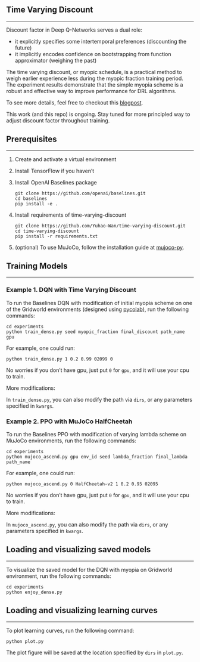 ## Time Varying Discount
---

Discount factor in Deep Q-Networks serves a dual role:

- it explicitly specifies some intertemporal preferences (discounting the future)
- it implicitly encodes confidence on bootstrapping from function approximator (weighing the past)

The time varying discount, or myopic schedule, is a practical method to weigh earlier experience less during the myopic fraction training period. The experiment results demonstrate that the simple myopia scheme is a robust and effective way to improve performance for DRL algorithms.

To see more details, feel free to checkout this [blogpost](https://yuhao-wan.github.io/blog/exploring-gamma/). 

This work (and this repo) is ongoing. Stay tuned for more principled way to adjust discount factor throughout training.

## Prerequisites
---

1. Create and activate a virtual environment

2. Install TensorFlow if you haven’t

2. Install OpenAI Baselines package

	```
	git clone https://github.com/openai/baselines.git
	cd baselines
	pip install -e .
	```

3. Install requirements of time-varying-discount

	```
	git clone https://github.com/Yuhao-Wan/time-varying-discount.git
	cd time-varying-discount
	pip install -r requirements.txt
	```

4. (optional) To use MuJoCo, follow the installation guide at [mujoco-py](https://github.com/openai/mujoco-py).


## Training Models
---

### Example 1. DQN with Time Varying Discount

To run the Baselines DQN with modification of initial myopia scheme on one of the Gridworld environments (designed using [pycolab](https://github.com/deepmind/pycolab)), run the following commands:

	
	cd experiments
	python train_dense.py seed myopic_fraction final_discount path_name gpu
	
For example, one could run:
	
	python train_dense.py 1 0.2 0.99 02099 0

No worries if you don’t have gpu, just put ```0``` for ```gpu```, and it will use your cpu to train. 

More modifications:

In ```train_dense.py```, you can also modify the path via ```dirs```, or any parameters specified in ```kwargs```.

### Example 2. PPO with MuJoCo HalfCheetah

To run the Baselines PPO with modification of varying lambda scheme on MuJoCo environments, run the following commands:

```
cd experiments
python mujoco_ascend.py gpu env_id seed lambda_fraction final_lambda path_name
``` 

For example, one could run:

```
python mujoco_ascend.py 0 HalfCheetah-v2 1 0.2 0.95 02095
```

No worries if you don’t have gpu, just put ```0``` for ```gpu```, and it will use your cpu to train. 

More modifications:

In ```mujoco_ascend.py```, you can also modify the path via ```dirs```, or any parameters specified in ```kwargs```.

## Loading and visualizing saved models
---
To visualize the saved model for the DQN with myopia on Gridworld environment, run the following commands:

```
cd experiments
python enjoy_dense.py
```

## Loading and visualizing learning curves
---
To plot learning curves, run the following command:

```
python plot.py
```

The plot figure will be saved at the location specified by ```dirs``` in ```plot.py```.